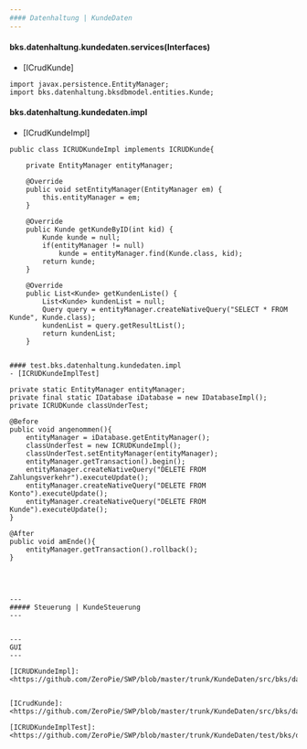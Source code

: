 ```yaml
---
#### Datenhaltung | KundeDaten
---
```

#### bks.datenhaltung.kundedaten.services(Interfaces)
- [ICrudKunde]

```
import javax.persistence.EntityManager;
import bks.datenhaltung.bksdbmodel.entities.Kunde;
```
#### bks.datenhaltung.kundedaten.impl
- [ICrudKundeImpl]

```
public class ICRUDKundeImpl implements ICRUDKunde{

    private EntityManager entityManager;

    @Override
    public void setEntityManager(EntityManager em) {
        this.entityManager = em;
    }

    @Override
    public Kunde getKundeByID(int kid) {
        Kunde kunde = null;
        if(entityManager != null)
            kunde = entityManager.find(Kunde.class, kid);
        return kunde;
    }

    @Override
    public List<Kunde> getKundenListe() {
        List<Kunde> kundenList = null;
        Query query = entityManager.createNativeQuery("SELECT * FROM Kunde", Kunde.class);
        kundenList = query.getResultList();
        return kundenList;
    }


#### test.bks.datenhaltung.kundedaten.impl
- [ICRUDKundeImplTest]

```    
    private static EntityManager entityManager;
    private final static IDatabase iDatabase = new IDatabaseImpl();
    private ICRUDKunde classUnderTest;

    @Before
    public void angenommen(){
        entityManager = iDatabase.getEntityManager();
        classUnderTest = new ICRUDKundeImpl();
        classUnderTest.setEntityManager(entityManager);
        entityManager.getTransaction().begin();
        entityManager.createNativeQuery("DELETE FROM Zahlungsverkehr").executeUpdate();
        entityManager.createNativeQuery("DELETE FROM Konto").executeUpdate();
        entityManager.createNativeQuery("DELETE FROM Kunde").executeUpdate();
    }

    @After
    public void amEnde(){
        entityManager.getTransaction().rollback();
    }
  
```

---
##### Steuerung | KundeSteuerung
---


---
GUI
---

[ICRUDKundeImpl]: <https://github.com/ZeroPie/SWP/blob/master/trunk/KundeDaten/src/bks/datenhaltung/kundedaten/impl/ICRUDKundeImpl.java>


[ICrudKunde]:
<https://github.com/ZeroPie/SWP/blob/master/trunk/KundeDaten/src/bks/datenhaltung/kundedaten/services/ICRUDKunde.java>

[ICRUDKundeImplTest]:
<https://github.com/ZeroPie/SWP/blob/master/trunk/KundeDaten/test/bks/datenhaltung/kundedaten/impl/ICRUDKundeImplTest.java>

